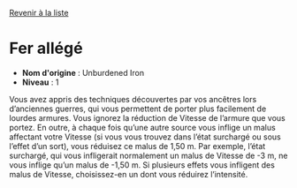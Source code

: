 [Revenir à la liste](..)

# Fer allégé

 * **Nom d'origine** : Unburdened Iron
 * **Niveau** : 1


<p>Vous avez appris des techniques découvertes par vos ancêtres lors d’anciennes guerres, qui vous permettent de porter plus facilement de lourdes armures. Vous ignorez la réduction de Vitesse de l’armure que vous portez. En outre, à chaque fois qu’une autre source vous inflige un malus affectant votre Vitesse (si vous vous trouvez dans l’état surchargé ou
sous l’effet d’un sort), vous réduisez ce malus de 1,50 m. Par exemple, l’état surchargé, qui vous infligerait normalement un malus de Vitesse de -3 m, ne vous inflige qu’un malus de -1,50 m. Si plusieurs effets vous infligent des malus de Vitesse,  choisissez-en un dont vous réduirez l’intensité.</p>